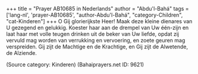 +++
title = "Prayer AB10685 in Nederlands"
author = "Abdu'l-Bahá"
tags = ['lang-nl', 'prayer-AB10685', "author-Abdu'l-Bahá", "category-Children", "cat-Kinderen"]
+++
O Gij glorierijkste Heer! Maak deze kleine dienares van U gezegend en gelukkig. Koester haar aan de drempel van Uw één-zijn en laat haar met volle teugen drinken uit de beker van Uw liefde, opdat zij vervuld mag worden van verrukking en vervoering, en zoete geuren mag verspreiden. Gij zijt de Machtige en de Krachtige, en Gij zijt de Alwetende, de Alziende.

(Source category: Kinderen)
(Bahaiprayers.net ID: 9621)
